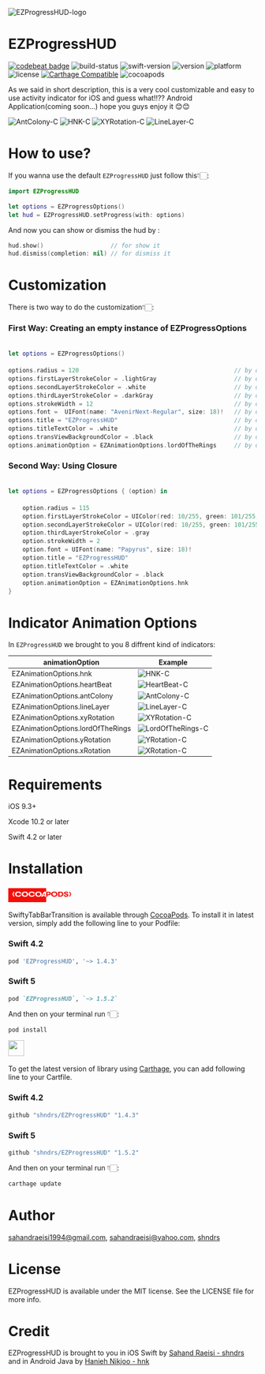 ![EZProgressHUD-logo](https://user-images.githubusercontent.com/34839080/60944448-19d08680-a2fe-11e9-8381-9d73a56f69ae.png)

# EZProgressHUD

[![codebeat badge](https://codebeat.co/badges/ccafcd9c-5867-45ca-93a3-ad63cc090bc7)](https://codebeat.co/projects/github-com-shndrs-ezprogresshud-master)
![build-status](https://travis-ci.org/shndrs/EZProgressHUD.svg?branch=master)
![swift-version](https://img.shields.io/badge/Swift-5-blueviolet.svg)
![version](https://img.shields.io/cocoapods/v/EZProgressHUD.svg)
![platform](https://img.shields.io/cocoapods/p/EZProgressHUD.svg)
![license](https://img.shields.io/cocoapods/l/EZProgressHUD.svg)
[![Carthage Compatible](https://img.shields.io/badge/Carthage-compatible-000000.svg?style=flat)](https://github.com/Carthage/Carthage)
![cocoapods](https://img.shields.io/badge/CocoaPods-compatible-000000.svg)

As we said in short description, this is a very cool customizable and easy to use activity indicator for iOS and guess what!!?? Android Application(coming soon...) hope you guys enjoy it 😊😊

![AntColony-C](https://user-images.githubusercontent.com/34839080/60947619-34a6f900-a306-11e9-84d3-88327e42ac80.gif)
![HNK-C](https://user-images.githubusercontent.com/34839080/60947609-32dd3580-a306-11e9-939d-0489651cbbed.gif)
![XYRotation-C](https://user-images.githubusercontent.com/34839080/60947617-340e6280-a306-11e9-98fe-931e7a6884e1.gif)
![LineLayer-C](https://user-images.githubusercontent.com/34839080/60947616-340e6280-a306-11e9-9400-bf032e2c7931.gif)

How to use?
=======
If you wanna use the default `EZProgressHUD` just follow this👇🏻:
```Swift
import EZProgressHUD
```
```Swift
let options = EZProgressOptions()
let hud = EZProgressHUD.setProgress(with: options)        
``` 
And now you can show or dismiss the hud by :

```Swift
hud.show()                   // for show it
hud.dismiss(completion: nil) // for dismiss it
```

Customization
=======

There is two way to do the customization👇🏻:

### First Way: Creating an empty instance of EZProgressOptions

```Swift

let options = EZProgressOptions()

options.radius = 120                                            // by default is 115
options.firstLayerStrokeColor = .lightGray                      // by default is UIColor(red: 220/255, green: 20/255, blue: 60/255, alpha: 1)
options.secondLayerStrokeColor = .white                         // by default is UIColor(red: 220/255, green: 20/255, blue: 60/255, alpha: 1), FYI it's always transparent ;)
options.thirdLayerStrokeColor = .darkGray                       // by default is .gray
options.strokeWidth = 12                                        // by default is 12.0
options.font =  UIFont(name: "AvenirNext-Regular", size: 18)!   // by default is Papyrus size 18
options.title = "EZProgressHUD"                                 // by default is "Please Wait..."
options.titleTextColor = .white                                 // by default is white
options.transViewBackgroundColor = .black                       // by default is black
options.animationOption = EZAnimationOptions.lordOfTheRings     // by default is EZAnimationOptions.heartBeat

```
### Second Way: Using Closure

```Swift

let options = EZProgressOptions { (option) in

    option.radius = 115                                                                               // by default is 115
    option.firstLayerStrokeColor = UIColor(red: 10/255, green: 101/255, blue: 171/255, alpha: 1.0)    // by default is UIColor(red: 220/255, green: 20/255, blue: 60/255, alpha: 1)
    option.secondLayerStrokeColor = UIColor(red: 10/255, green: 101/255, blue: 171/255, alpha: 1.0)   // by default is UIColor(red: 220/255, green: 20/255, blue: 60/255, alpha: 1), FYI it's always transparent ;)
    option.thirdLayerStrokeColor = .gray                                                              // by default is .gray
    option.strokeWidth = 2                                                                            // by default is 12.0
    option.font = UIFont(name: "Papyrus", size: 18)!                                                  // by default is Papyrus size 18
    option.title = "EZProgressHUD"                                                                    // by default is "Please Wait..."
    option.titleTextColor = .white                                                                    // by default is white
    option.transViewBackgroundColor = .black                                                          // by default is black
    option.animationOption = EZAnimationOptions.hnk                                                   // by default is EZAnimationOptions.heartBeat
}

```

Indicator Animation Options
=======

In `EZProgressHUD` we brought to you 8 diffrent kind of indicators:

| animationOption  | Example |
| ------------- | ------------- |
| EZAnimationOptions.hnk  | ![HNK-C](https://user-images.githubusercontent.com/34839080/60947609-32dd3580-a306-11e9-939d-0489651cbbed.gif) |
| EZAnimationOptions.heartBeat   | ![HeartBeat-C](https://user-images.githubusercontent.com/34839080/60947612-3375cc00-a306-11e9-9bb7-b36e6987c68d.gif) |
| EZAnimationOptions.antColony  | ![AntColony-C](https://user-images.githubusercontent.com/34839080/60947619-34a6f900-a306-11e9-84d3-88327e42ac80.gif) |
| EZAnimationOptions.lineLayer  | ![LineLayer-C](https://user-images.githubusercontent.com/34839080/60947616-340e6280-a306-11e9-9400-bf032e2c7931.gif) |
| EZAnimationOptions.xyRotation  | ![XYRotation-C](https://user-images.githubusercontent.com/34839080/60947617-340e6280-a306-11e9-98fe-931e7a6884e1.gif) |
| EZAnimationOptions.lordOfTheRings  | ![LordOfTheRings-C](https://user-images.githubusercontent.com/34839080/60947613-3375cc00-a306-11e9-9409-445e9972fdb2.gif) |
| EZAnimationOptions.yRotation  | ![YRotation-C](https://user-images.githubusercontent.com/34839080/60947614-340e6280-a306-11e9-908d-3a5cfdbc2b7f.gif) |
| EZAnimationOptions.xRotation  | ![XRotation-C](https://user-images.githubusercontent.com/34839080/60947618-34a6f900-a306-11e9-993b-5b7112f16a9f.gif) |

Requirements
=======

<p>iOS 9.3+</p>
<p>Xcode 10.2 or later</p>
<p>Swift 4.2 or later</p>

Installation
=======

 <img src="https://raw.githubusercontent.com/CocoaPods/shared_resources/master/img/CocoaPods-Logo-Highlight.png" width="128px" height="32px" />

SwiftyTabBarTransition is available through [CocoaPods](https://cocoapods.org/pods/EZProgressHUD). To install
it in latest version, simply add the following line to your Podfile:

### Swift 4.2

```ruby
pod 'EZProgressHUD', '~> 1.4.3'
```
### Swift 5

```ruby
pod `EZProgressHUD`, `~> 1.5.2`
```
And then on your terminal run 👇🏻:
```bash
pod install
```
<img src="https://raw.githubusercontent.com/Carthage/Carthage/master/Logo/PNG/colored.png" width="32px" height="32px" />


To get the latest version of library using [Carthage](https://github.com/Carthage/Carthage), you can add following line to your Cartfile.

### Swift 4.2

```bash
github "shndrs/EZProgressHUD" "1.4.3"
```
### Swift 5
```bash
github "shndrs/EZProgressHUD" "1.5.2"
```
And then on your terminal run 👇🏻:
```bash
carthage update
```
Author
=======
sahandraeisi1994@gmail.com, sahandraeisi@yahoo.com, [shndrs](https://linkedin.com/in/shndrs)

License
=======
EZProgressHUD is available under the MIT license. See the LICENSE file for more info.

Credit
=======
EZProgressHUD is brought to you in iOS Swift by [Sahand Raeisi - shndrs](https://github.com/shndrs) and in Android Java by [Hanieh Nikjoo - hnk](https://github.com/HaniehNikjoo)

